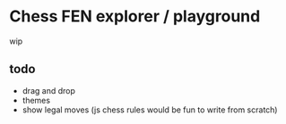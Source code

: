 # Chess FEN explorer / playground
wip

## todo
- drag and drop
- themes
- show legal moves (js chess rules would be fun to write from scratch)